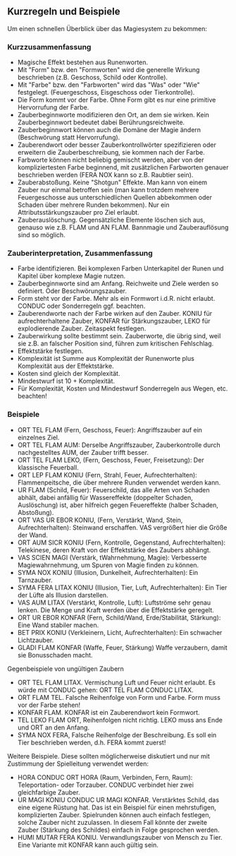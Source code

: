 ## Kurzregeln und Beispiele

Um einen schnellen Überblick über das Magiesystem zu bekommen:

### Kurzzusammenfassung

* Magische Effekt bestehen aus Runenworten.
* Mit "Form" bzw. den "Formworten" wird die generelle Wirkung beschrieben (z.B. Geschoss, Schild oder Kontrolle).
* Mit "Farbe" bzw. den "Farbworten" wird das "Was" oder "Wie" festgelegt. (Feuergeschoss, Eisgeschoss oder
Tierkontrolle).
* Die Form kommt vor der Farbe. Ohne Form gibt es nur eine primitive Hervorrufung der Farbe.
* Zauberbeginnworte modifizieren den Ort, an dem sie wirken. Kein Zauberbeginnwort bedeutet dabei Berührungsreichweite.
* Zauberbeginnwort können auch die Domäne der Magie ändern (Beschwörung statt Hervorrufung).
* Zauberendwort oder besser Zauberkontrollwörter spezifizieren oder erweitern die Zauberbeschreibung, sie kommen nach
der Farbe.
* Farbworte können nicht beliebig gemischt werden, aber von der kompliziertesten Farbe beginnend, mit zusätzlichen
Farbworten genauer beschrieben werden (FERA NOX kann so z.B. Raubtier sein).
* Zauberabstoßung. Keine "Shotgun" Effekte. Man kann von einem Zauber nur einmal betroffen sein (man kann trotzdem
mehrere Feuergeschosse aus unterschiedlichen Quellen abbekommen oder Schaden über mehrere Runden bekommen). Nur ein
Attributsstärkungszauber pro Ziel erlaubt.
* Zauberauslöschung. Gegensätzliche Elemente löschen sich aus, genauso wie z.B. FLAM und AN FLAM. Bannmagie und
Zauberauflösung sind so möglich.

### Zauberinterpretation, Zusammenfassung

* Farbe identifizieren. Bei komplexen Farben Unterkapitel der Runen und Kapitel über komplexe Magie nutzen.
* Zauberbeginnworte sind am Anfang. Reichweite und Ziele werden so definiert. Oder Beschwörungszauber.
* Form steht vor der Farbe. Mehr als ein Formwort i.d.R. nicht erlaubt. CONDUC oder Sonderregeln ggf. beachten.
* Zauberendworte nach der Farbe wirken auf den Zauber. KONIU für aufrechterhaltene Zauber, KONFAR für Stärkungszauber,
LEKO für explodierende Zauber. Zeitaspekt festlegen.
* Zauberwirkung sollte bestimmt sein. Zauberworte, die übrig sind, weil sie z.B. an falscher Position sind, führen
zum kritischen Fehlschlag.
* Effektstärke festlegen.
* Komplexität ist Summe aus Komplexität der Runenworte plus Komplexität aus der Effektstärke.
* Kosten sind gleich der Komplexität.
* Mindestwurf ist 10 + Komplexität.
* Für Komplexität, Kosten und Mindestwurf Sonderregeln aus Wegen, etc. beachten!

### Beispiele

* ORT TEL FLAM (Fern, Geschoss, Feuer): Angriffszauber auf ein einzelnes Ziel.
* ORT TEL FLAM AUM: Derselbe Angriffszauber, Zauberkontrolle durch nachgestelltes AUM, der Zauber trifft besser.
* ORT TEL FLAM LEKO, (Fern, Geschoss, Feuer, Freisetzung): Der klassische Feuerball.
* ORT LEP FLAM KONIU (Fern, Strahl, Feuer, Aufrechterhalten): Flammenpeitsche, die über mehrere Runden verwendet
werden kann.
* UR FLAM (Schild, Feuer): Feuerschild, das alle Arten von Schaden abhält, dabei anfällig für Wassereffekte
(doppelter Schaden, Auslöschung) ist, aber hilfreich gegen Feuereffekte (halber Schaden, Abstoßung).
* ORT VAS UR EBOR KONIU, (Fern, Verstärkt, Wand, Stein, Aufrechterhalten): Steinwand erschaffen. VAS vergrößert
hier die Größe der Wand.
* ORT AUM SICR KONIU (Fern, Kontrolle, Gegenstand, Aufrechterhalten): Telekinese, deren Kraft von der Effektstärke
des Zaubers abhängt.
* VAS SCIEN MAGI (Verstärk, tWahrnehmung, Magie): Verbesserte Magiewahrnehmung, um Spuren von Magie finden zu können.
* SYMA NOX KONIU (Illusion, Dunkelheit, Aufrechterhalten): Ein Tarnzauber.
* SYMA FERA LITAX KONIU (Illusion, Tier, Luft, Aufrechterhalten): Ein Tier der Lüfte als Illusion darstellen.
* VAS AUM LITAX (Verstärkt, Kontrolle, Luft): Luftströme sehr genau lenken. Die Menge und Kraft werden über die
Effektstärke geregelt.
* ORT UR EBOR KONFAR (Fern, Schild/Wand, Erde/Stabilität, Stärkung): Eine Wand stabiler machen.
* BET PRIX KONIU (Verkleinern, Licht, Aufrechterhalten): Ein schwacher Lichtzauber.
* GLADI FLAM KONFAR (Waffe, Feuer, Stärkung) Waffe verzaubern, damit sie Bonusschaden macht.

Gegenbeispiele von ungültigen Zaubern

* ORT TEL FLAM LITAX. Vermischung Luft und Feuer nicht erlaubt. Es würde mit CONDUC gehen: ORT TEL FLAM CONDUC LITAX.
* ORT FLAM TEL. Falsche Reihenfolge von Form und Farbe. Form muss vor der Farbe stehen!
* KONFAR FLAM. KONFAR ist ein Zauberendwort kein Formwort.
* TEL LEKO FLAM ORT, Reihenfolgen nicht richtig. LEKO muss ans Ende und ORT an den Anfang.
* SYMA NOX FERA, Falsche Reihenfolge der Beschreibung. Es soll ein Tier beschrieben werden, d.h. FERA kommt zuerst!

Weitere Beispiele. Diese sollten möglicherweise diskutiert und nur mit Zustimmung der Spielleitung verwendet werden:

* HORA CONDUC ORT HORA (Raum, Verbinden, Fern, Raum): Teleportation- oder Torzauber. CONDUC verbindet hier zwei
gleichfarbige Zauber.
* UR MAGI KONIU CONDUC UR MAGI KONFAR. Verstärktes Schild, das eine eigene Rüstung hat. Das ist ein Beispiel für einen
mehrstufigen, komplizierten Zauber. Spielrunden können auch einfach festlegen, solche Zauber nicht zuzulassen. In
diesem Fall könnte der zweite Zauber (Stärkung des Schildes) einfach in Folge gesprochen werden.
* HUMI MUTAR FERA KONIU. Verwandlungszauber von Mensch zu Tier. Eine Variante mit KONFAR kann auch gültig sein.
